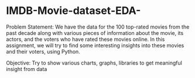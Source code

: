 # IMDB-Movie-dataset-EDA-

Problem Statement:
We have the data for the 100 top-rated movies from the past decade along with various pieces of information about the movie, its actors, and the voters who have rated these movies online. In this assignment, we will try to find some interesting insights into these movies and their voters, using Python.

Objective:
Try to show various charts, graphs, libraries to get meaningful insight from data
